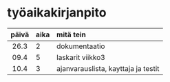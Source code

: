 # työaikakirjanpito

| päivä | aika | mitä tein  |
| :----:|:-----| :-----|
| 26.3  | 2    | dokumentaatio |
| 09.4  | 5    | laskarit viikko3|
| 10.4  | 3    | ajanvarauslista, kayttaja ja testit|
